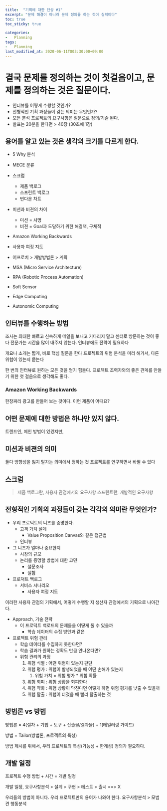 ```yaml
---
title:  "기획에 대한 단상 #1"
excerpt: "문제 해결이 아니라 문제 정의를 하는 것이 실력이다"
toc: true
toc_sticky: true

categories:
-   Planning
tags:
-   Planning
last_modified_at: 2020-06-11TO03:30:00+09:00
---
```


#  결국 문제를 정의하는 것이 첫걸음이고, 문제를 정의하는 것은 질문이다.

-  인터뷰를 어떻게 수행할 것인가?
-  전형적인 기획 과정들이 갖는 의미는 무엇인가?
-  모든 분석 프로젝트의 요구사항은 질문으로 정의/기술 된다.
-  발표는 20분을 한다면 > 40장 (30초에 1장)

## 용어를 알고 있는 것은 생각의 크기를 다르게 한다.

-  5 Why 분석
-  MECE 분류

-  스크럼
   -  제품 백로그
   -  스프린트 백로그
   -  번다운 차트

-  미션과 비젼의 차이
   -  미션 = 사명
   -  비젼 = Goal과 도달하기 위한 해결책, 구체적

-  Amazon Working Backwards

-  사용자 여정 지도

-  어프로치 > 개발방법론 > 계획

-  MSA (Micro Service Architecture)
-  RPA (Robotic Process Automation)
-  Soft Sensor
-  Edge Computing
-  Autonomic Computing

## 인터뷰를 수행하는 방법

조사는 최대한 빠르고 신속하게
메일을 보내고 기다리지 말고 센터로 방문하는 것이 좋다
전문가는 시간을 많이 내주지 않는다. 인터뷰에도 전략이 필요하다

개요나 소개는 짧게, 바로 핵심 질문을 한다
프로젝트의 위험 분석을 미리 해가서, 다른 위험이 있는지 묻는다

한 번의 인터뷰로 원하는 모든 것을 얻기 힘들다.
프로젝트 조력자와의 좋은 관계를 만들기 위한 첫 걸음으로 생각해도 좋다.

### Amazon Working Backwards

한장짜리 광고를 만들어 보는 것이다.
이런 제품이 어때요?

## 어떤 문제에 대한 방법은 하나만 있지 않다.

트렌드인, 메인 방법이 있겠지만, 


## 미션과 비젼의 의미

둘다 방향성을 잃지 말자는 의미에서 정하는 것
프로젝트를 연구하면서 바뀔 수 있다


## 스크럼

>  제품 백로그란, 사용자 관점에서의 요구사항
>  스프린트란, 개발적인 요구사항

## 전형적인 기획의 과정들이 갖는 각각의 의미란 무엇인가?

-  우리 프로덕트의 니즈를 증명한다.
   -  고객 가치 설계
      -  Value Proposition Canvas와 같은 접근법
   -  인터뷰
-  그 니즈가 얼마나 중요한지
   -  시장의 규모
   -  논리를 증명할 방법에 대한 고민
      -  설문조사
      -  실험
-  프로덕트 백로그
   -  서비스 시나리오
      -  사용자 여정 지도

이러한 사용자 관점의 기획에서, 어떻게 수행할 지 생산자 관점에서의 기획으로 나아간다.

-  Approach, 기술 전략
   -  이 프로덕트 백로드의 문제들을 어떻게 풀 수 있을까
      -  학습 데이터의 수집 방안과 같은
-  프로젝트 위험 관리
   -  학습 데이터를 수집하지 못한다면?
   -  학습 결과가 원하는 정확도 만큼 안나온다면?
   -  위험 관리의 과정
      1.  위험 식별 : 어떤 위험이 있는지 판단
      2.  위험 평가 : 위험이 발생되었을 때 어떤 손해가 있는지
          1.  위험 가치 = 위험 평가 * 위험 확률
      3.  위험 회피 : 위험 상황을 회피한다
      4.  위험 약화 : 위험 상황이 닥친다면 어떻게 하면 위험 평가를 낮출 수 있을까
      5.  위험 탈출 : 위험이 터졌을 때 빨리 탈출하는 것


## 방법론 vs 방법

방법론 = 4(절차 + 기법 + 도구 + 산출물/결과물) + 1(테일러링 가이드)

방법 = Tailor(방법론, 프로젝트의 특성)

방법 제시를 위해서,
우리 프로젝트의 특성(가능성 + 한계성) 정의가 필요하다.

## 개발 일정

프로젝트 수행 방법 + 시간 = 개발 일정

개발 일정,
요구사항분석 > 설계 > 구현 > 테스트 > 출시 ==> X

우리들의 방법이 아니다.
우리 프로젝트만의 용어가 나와야 한다.
요구사항분석 > 모범견 행동분석

